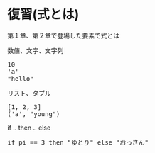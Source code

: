 復習(式とは)
============

第１章、第２章で登場した要素で式とは

数値、文字、文字列
<pre class="brush: hs">
10
'a'
"hello"
</pre>
リスト、タプル
<pre class="brush: hs">
[1, 2, 3]
('a', "young")
</pre>
if .. then .. else
<pre class="brush: hs">
if pi == 3 then "ゆとり" else "おっさん"
</pre>
